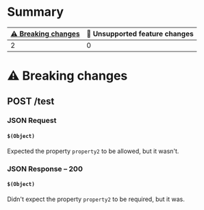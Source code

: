 # Summary

| [⚠️ Breaking changes](#breaking-changes) | 🤷 Unsupported feature changes |
|------------------------------------------|-------------------------------|
| 2                                        | 0                             |

# <span id="breaking-changes"></span>⚠️ Breaking changes

## **POST** /test

### JSON Request

#### `$(Object)`

Expected the property `property2` to be allowed, but it wasn't.

### JSON Response – 200

#### `$(Object)`

Didn't expect the property `property2` to be required, but it was.
